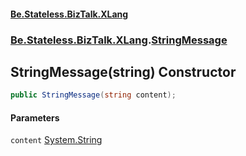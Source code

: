 #### [Be.Stateless.BizTalk.XLang](README.md 'README')
### [Be.Stateless.BizTalk.XLang](Be.Stateless.BizTalk.XLang.md 'Be.Stateless.BizTalk.XLang').[StringMessage](StringMessage.md 'Be.Stateless.BizTalk.XLang.StringMessage')

## StringMessage(string) Constructor

```csharp
public StringMessage(string content);
```
#### Parameters

<a name='Be.Stateless.BizTalk.XLang.StringMessage.StringMessage(string).content'></a>

`content` [System.String](https://docs.microsoft.com/en-us/dotnet/api/System.String 'System.String')